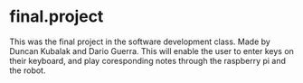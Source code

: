 # final.project
This was the final project in the software development class.
Made by Duncan Kubalak and Dario Guerra.
This will enable the user to enter keys on their keyboard, and play coresponding notes through the raspberry pi and the robot.
